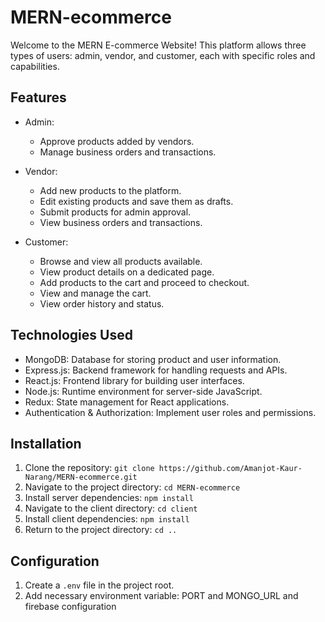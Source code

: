 # MERN-ecommerce
Welcome to the MERN E-commerce Website! This platform allows three types of users: admin, vendor, and customer, each with specific roles and capabilities.

## Features

- Admin:
  - Approve products added by vendors.
  - Manage business orders and transactions.

- Vendor:
  - Add new products to the platform.
  - Edit existing products and save them as drafts.
  - Submit products for admin approval.
  - View business orders and transactions.

- Customer:
  - Browse and view all products available.
  - View product details on a dedicated page.
  - Add products to the cart and proceed to checkout.
  - View and manage the cart.
  - View order history and status.

## Technologies Used

- MongoDB: Database for storing product and user information.
- Express.js: Backend framework for handling requests and APIs.
- React.js: Frontend library for building user interfaces.
- Node.js: Runtime environment for server-side JavaScript.
- Redux: State management for React applications.
- Authentication & Authorization: Implement user roles and permissions.

## Installation

1. Clone the repository: `git clone https://github.com/Amanjot-Kaur-Narang/MERN-ecommerce.git`
2. Navigate to the project directory: `cd MERN-ecommerce`
3. Install server dependencies: `npm install`
4. Navigate to the client directory: `cd client`
5. Install client dependencies: `npm install`
6. Return to the project directory: `cd ..`

## Configuration

1. Create a `.env` file in the project root.
2. Add necessary environment variable:
PORT and MONGO_URL and firebase configuration
